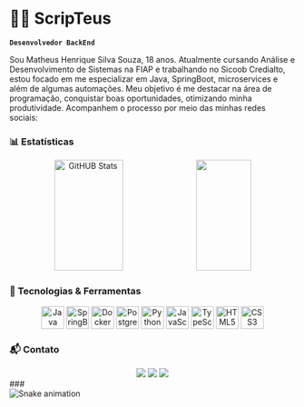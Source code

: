 # 🧑‍💻 ScripTeus

**`Desenvolvedor BackEnd`**

Sou Matheus Henrique Silva Souza, 18 anos. Atualmente cursando Análise e Desenvolvimento de Sistemas na FIAP e trabalhando no Sicoob Credialto, estou focado em me especializar em Java, SpringBoot, microservices e além de algumas automações. Meu objetivo é me destacar na área de programação, conquistar boas oportunidades, otimizando minha produtividade. Acompanhem o processo por meio das minhas redes sociais:

### 📊 Estatísticas
<div align="center"> <img width="49%" height="195px" src="https://github-readme-stats.vercel.app/api?username=scripteus&show_icons=true&count_private=true&hide_border=true&title_color=00bfbf&icon_color=00bfbf&text_color=c9d1d9&bg_color=0d1117" alt="GitHUB Stats" /> <img width="44%" height="195px" src="https://github-readme-stats.vercel.app/api/top-langs/?username=scripteus&layout=compact&hide_border=true&title_color=00bfbf&text_color=00bfbf&bg_color=0d1117" /> </div>

### 🚀 Tecnologias & Ferramentas
<div align="center"> <img src="https://cdn.jsdelivr.net/gh/devicons/devicon/icons/java/java-original.svg" height="40" alt="Java logo" /> 
<img src="https://cdn.jsdelivr.net/gh/devicons/devicon/icons/spring/spring-original.svg" height="40" alt="SpringBoot logo" /> 
<img src="https://cdn.jsdelivr.net/gh/devicons/devicon/icons/docker/docker-original.svg" height="40" alt="Docker logo" /> 
  <img src="https://cdn.jsdelivr.net/gh/devicons/devicon/icons/postgresql/postgresql-original.svg" height="40" alt="PostgreSQL logo" /> 
  <img src="https://cdn.jsdelivr.net/gh/devicons/devicon/icons/python/python-original.svg" height="40" alt="Python logo" /> 
  <img src="https://cdn.jsdelivr.net/gh/devicons/devicon/icons/javascript/javascript-original.svg" height="40" alt="JavaScript logo" /> 
  <img src="https://cdn.jsdelivr.net/gh/devicons/devicon/icons/typescript/typescript-original.svg" height="40" alt="TypeScript logo" /> 
  <img src="https://cdn.jsdelivr.net/gh/devicons/devicon/icons/html5/html5-original.svg" height="40" alt="HTML5 logo" /> 
  <img src="https://cdn.jsdelivr.net/gh/devicons/devicon/icons/css3/css3-original.svg" height="40" alt="CSS3 logo" /> </div>

### 📬 Contato
<div align="center"> <a href="mailto:scripteusdev@gmail.com"><img src="https://img.shields.io/badge/Gmail-D14836?style=for-the-badge&logo=gmail&logoColor=white"></a> 
<a href="https://www.linkedin.com/in/scripteus"><img src="https://img.shields.io/badge/LinkedIn-0077B5?style=for-the-badge&logo=linkedin&logoColor=white"></a> 
<a href="https://instagram.com/scripteus"><img src="https://img.shields.io/badge/Instagram-E4405F?style=for-the-badge&logo=instagram&logoColor=white"></a> 
</div>
###

<br clear="both">

<img src="https://raw.githubusercontent.com/scripteus/scripteus/output/snake.svg" alt="Snake animation" />

###
